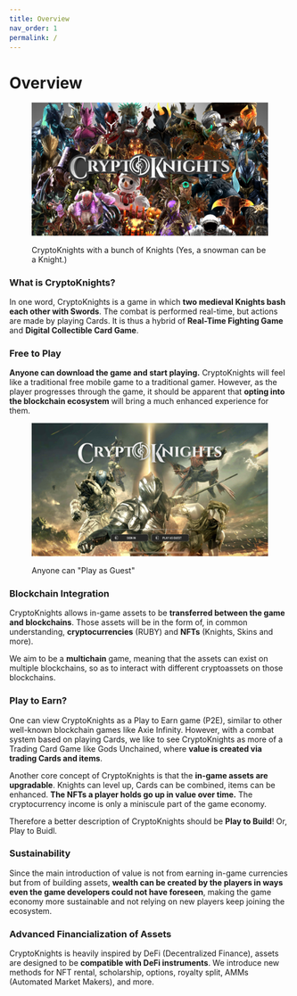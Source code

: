 ```yaml
---
title: Overview
nav_order: 1
permalink: /
---
```


# Overview

<figure><img src=".gitbook/assets/CK banner.png" alt=""><figcaption><p>CryptoKnights with a bunch of Knights (Yes, a snowman can be a Knight.)</p></figcaption></figure>

### What is CryptoKnights?

In one word, CryptoKnights is a game in which **two medieval Knights bash each other with Swords**. The combat is performed real-time, but actions are made by playing Cards. It is thus a hybrid of **Real-Time Fighting Game** and **Digital Collectible Card Game**.

### Free to Play

**Anyone can download the game and start playing.** CryptoKnights will feel like a traditional free mobile game to a traditional gamer. However, as the player progresses through the game, it should be apparent that **opting into the blockchain ecosystem** will bring a much enhanced experience for them.

<figure><img src=".gitbook/assets/IMG_5562 (2).PNG" alt=""><figcaption><p>Anyone can "Play as Guest"</p></figcaption></figure>

### Blockchain Integration

CryptoKnights allows in-game assets to be **transferred between the game and blockchains**. Those assets will be in the form of, in common understanding, **cryptocurrencies** (RUBY) and **NFTs** (Knights, Skins and more).

We aim to be a **multichain** game, meaning that the assets can exist on multiple blockchains, so as to interact with different cryptoassets on those blockchains.

### Play to Earn?

One can view CryptoKnights as a Play to Earn game (P2E), similar to other well-known blockchain games like Axie Infinity. However, with a combat system based on playing Cards, we like to see CryptoKnights as more of a Trading Card Game like Gods Unchained, where **value is created via trading Cards and items**.

Another core concept of CryptoKnights is that the **in-game assets are upgradable**. Knights can level up, Cards can be combined, items can be enhanced. **The NFTs a player holds go up in value over time.** The cryptocurrency income is only a miniscule part of the game economy.

Therefore a better description of CryptoKnights should be **Play to Build**! Or, Play to Buidl.

### Sustainability

Since the main introduction of value is not from earning in-game currencies but from of building assets, **wealth can be created by the players in ways even the game developers could not have foreseen**, making the game economy more sustainable and not relying on new players keep joining the ecosystem.

### Advanced Financialization of Assets

CryptoKnights is heavily inspired by DeFi (Decentralized Finance), assets are designed to be **compatible with DeFi instruments**. We introduce new methods for NFT rental, scholarship, options, royalty split, AMMs (Automated Market Makers), and more.
